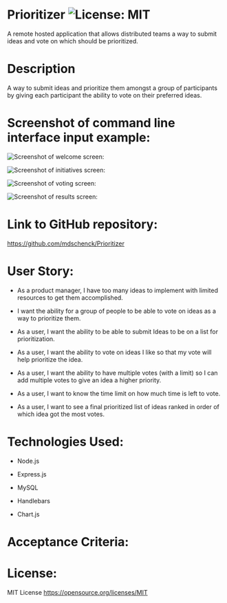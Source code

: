 # Prioritizer ![License: MIT](https://img.shields.io/badge/License-MIT-yellow.svg)

A remote hosted application that allows distributed teams a way to submit ideas and vote on which should be prioritized.

# Description

A way to submit ideas and prioritize them amongst a group of participants by giving each participant the ability to vote on their preferred ideas.

# Screenshot of command line interface input example:

![Screenshot  of welcome screen:](./assets/images/prioritizer-welcome-screenshot.JPG)

![Screenshot  of initiatives screen:](./assets/images/prioritizer-initiatives-screenshot.JPG)

![Screenshot  of voting screen:](./assets/images/prioritizer-voting-screenshot.JPG)

![Screenshot  of results screen:](./assets/images/prioritizer-results-screenshot.JPG)

# Link to GitHub repository:

https://github.com/mdschenck/Prioritizer

# User Story:

- As a product manager, I have too many ideas to implement with limited resources to get them accomplished.

- I want the ability for a group of people to be able to vote on ideas as a way to prioritize them.

- As a user, I want the ability to be able to submit Ideas to be on a list for prioritization.

- As a user, I want the ability to vote on ideas I like so that my vote will help prioritize the idea.

- As a user, I want the ability to have multiple votes (with a limit) so I can add multiple votes to give an idea a higher priority.

- As a user, I want to know the time limit on how much time is left to vote.

- As a user, I want to see a final prioritized list of ideas ranked in order of which idea got the most votes.

# Technologies Used: 

- Node.js

- Express.js

- MySQL

- Handlebars

- Chart.js

# Acceptance Criteria:

# License:

MIT License https://opensource.org/licenses/MIT
